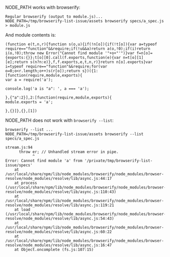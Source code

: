 NODE_PATH works with browserify:

    Regular browserify (output to module.js)...
    NODE_PATH=/tmp/browserify-list-issue/assets browserify specs/a_spec.js > module.js

And module contents is:

    (function e(t,n,r){function s(o,u){if(!n[o]){if(!t[o]){var a=typeof require=="function"&&require;if(!u&&a)return a(o,!0);if(i)return i(o,!0);throw new Error("Cannot find module '"+o+"'")}var f=n[o]={exports:{}};t[o][0].call(f.exports,function(e){var n=t[o][1][e];return s(n?n:e)},f,f.exports,e,t,n,r)}return n[o].exports}var i=typeof require=="function"&&require;for(var o=0;o<r.length;o++)s(r[o]);return s})({1:[function(require,module,exports){
    var a = require('a');

    console.log('a is "a": ', a === 'a');

    },{"a":2}],2:[function(require,module,exports){
    module.exports = 'a';

    },{}]},{},[1])

NODE_PATH does not work with `browserify --list`:

    browserify --list ...
    NODE_PATH=/tmp/browserify-list-issue/assets browserify --list specs/a_spec.js

    stream.js:94
          throw er; // Unhandled stream error in pipe.
                ^
    Error: Cannot find module 'a' from '/private/tmp/browserify-list-issue/specs'
        at /usr/local/share/npm/lib/node_modules/browserify/node_modules/browser-resolve/node_modules/resolve/lib/async.js:44:17
        at process (/usr/local/share/npm/lib/node_modules/browserify/node_modules/browser-resolve/node_modules/resolve/lib/async.js:110:43)
        at /usr/local/share/npm/lib/node_modules/browserify/node_modules/browser-resolve/node_modules/resolve/lib/async.js:119:21
        at load (/usr/local/share/npm/lib/node_modules/browserify/node_modules/browser-resolve/node_modules/resolve/lib/async.js:54:43)
        at /usr/local/share/npm/lib/node_modules/browserify/node_modules/browser-resolve/node_modules/resolve/lib/async.js:60:22
        at /usr/local/share/npm/lib/node_modules/browserify/node_modules/browser-resolve/node_modules/resolve/lib/async.js:16:47
        at Object.oncomplete (fs.js:107:15)

